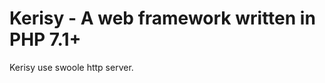 Kerisy - A web framework written in PHP 7.1+
===========================================================

Kerisy use swoole http server.


